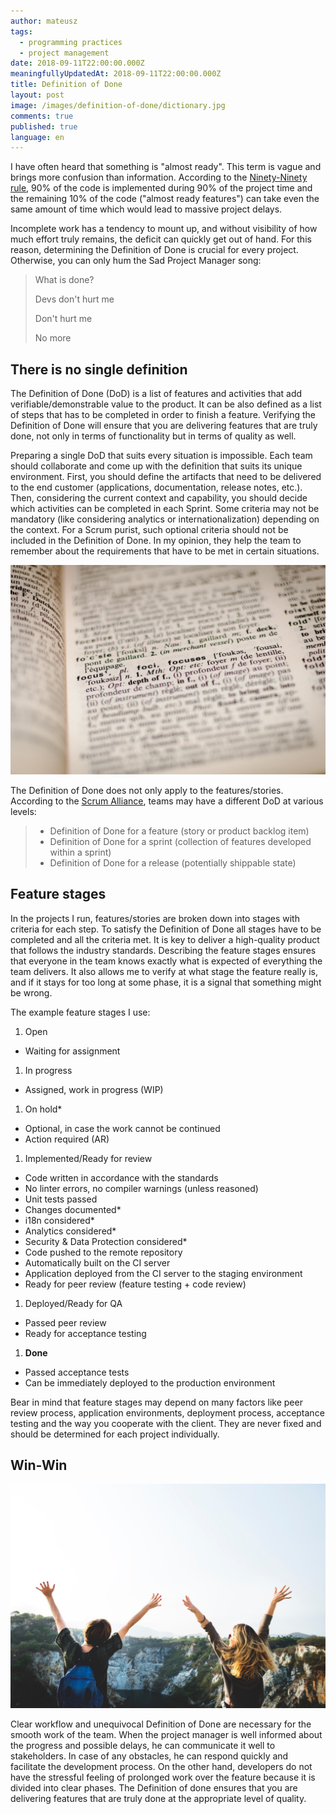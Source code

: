 ```yaml
---
author: mateusz
tags:
  - programming practices
  - project management
date: 2018-09-11T22:00:00.000Z
meaningfullyUpdatedAt: 2018-09-11T22:00:00.000Z
title: Definition of Done
layout: post
image: /images/definition-of-done/dictionary.jpg
comments: true
published: true
language: en
---
```

I have often heard that something is "almost ready". This term is vague and brings more confusion than information. According to the [Ninety-Ninety rule](/blog/dont-be-mockup-developer/#ninety-ninety-rule), 90% of the code is implemented during 90% of the project time and the remaining 10% of the code ("almost ready features") can take even the same amount of time which would lead to massive project delays.

Incomplete work has a tendency to mount up, and without visibility of how much effort truly remains, the deficit can quickly get out of hand. For this reason, determining the Definition of Done is crucial for every project. Otherwise, you can only hum the Sad Project Manager song:

> What is done?
>
> Devs don't hurt me
>
> Don't hurt me
>
> No more

## There is no single definition

The Definition of Done (DoD) is a list of features and activities that add verifiable/demonstrable value to the product. It can be also defined as a list of steps that has to be completed in order to finish a feature. Verifying the Definition of Done will ensure that you are delivering features that are truly done, not only in terms of functionality but in terms of quality as well.

Preparing a single DoD that suits every situation is impossible. Each team should collaborate and come up with the definition that suits its unique environment. First, you should define the artifacts that need to be delivered to the end customer (applications, documentation, release notes, etc.). Then, considering the current context and capability, you should decide which activities can be completed in each Sprint. Some criteria may not be mandatory (like considering analytics or internationalization) depending on the context. For a Scrum purist, such optional criteria should not be included in the Definition of Done. In my opinion, they help the team to remember about the requirements that have to be met in certain situations.

![Dictionary image](/images/definition-of-done/dictionary.jpg)

The Definition of Done does not only apply to the features/stories. According to the [Scrum Alliance](https://www.scrumalliance.org/community/articles/2008/september/what-is-definition-of-done-%28dod%29), teams may have a different DoD at various levels:

> * Definition of Done for a feature (story or product backlog item)
> * Definition of Done for a sprint (collection of features developed within a sprint)
> * Definition of Done for a release (potentially shippable state)

## Feature stages

In the projects I run, features/stories are broken down into stages with criteria for each step. To satisfy the Definition of Done all stages have to be completed and all the criteria met. It is key to deliver a high-quality product that follows the industry standards. Describing the feature stages ensures that everyone in the team knows exactly what is expected of everything the team delivers. It also allows me to verify at what stage the feature really is, and if it stays for too long at some phase, it is a signal that something might be wrong.

The example feature stages I use:

1. Open

* Waiting for assignment

1. In progress

* Assigned, work in progress (WIP)

1. On hold*

* Optional, in case the work cannot be continued
* Action required (AR)

1. Implemented/Ready for review

* Code written in accordance with the standards
* No linter errors, no compiler warnings (unless reasoned)
* Unit tests passed
* Changes documented*
* i18n considered*
* Analytics considered*
* Security & Data Protection considered*
* Code pushed to the remote repository
* Automatically built on the CI server
* Application deployed from the CI server to the staging environment
* Ready for peer review (feature testing + code review)

1. Deployed/Ready for QA

* Passed peer review
* Ready for acceptance testing

1. **Done**

* Passed acceptance tests
* Can be immediately deployed to the production environment

Bear in mind that feature stages may depend on many factors like peer review process, application environments, deployment process, acceptance testing and the way you cooperate with the client. They are never fixed and should be determined for each project individually.

## Win-Win

![Happy image](/images/definition-of-done/happy.jpg)

Clear workflow and unequivocal Definition of Done are necessary for the smooth work of the team. When the project manager is well informed about the progress and possible delays, he can communicate it well to stakeholders. In case of any obstacles, he can respond quickly and facilitate the development process. On the other hand, developers do not have the stressful feeling of prolonged work over the feature because it is divided into clear phases. The Definition of done ensures that you are delivering features that are truly done at the appropriate level of quality.

<EbookDynamic sectionTitle='ebook' ebookName='Optimise-Sign-In-Experience.pdf' ebookDescription='ebook' ebookImage='/images/cover-sign-in-ebook.png' ebookAlt='ebook' />